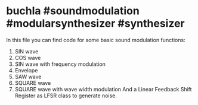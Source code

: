 # buchla #soundmodulation #modularsynthesizer #synthesizer
In this file you can find code for some basic sound modulation functions:
1. SIN wave
2. COS wave
3. SIN wave with frequency modulation
4. Envelope
5. SAW wave
6. SQUARE wave
7. SQUARE wave with wave width modulation
And a Linear Feedback Shift Register as LFSR class to generate noise.
